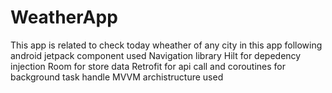 # WeatherApp
This app is related to check today wheather of any city
in this app following android jetpack component used
Navigation library
Hilt for depedency injection
Room for store data
Retrofit for api call and coroutines for background task handle
MVVM archistructure used
